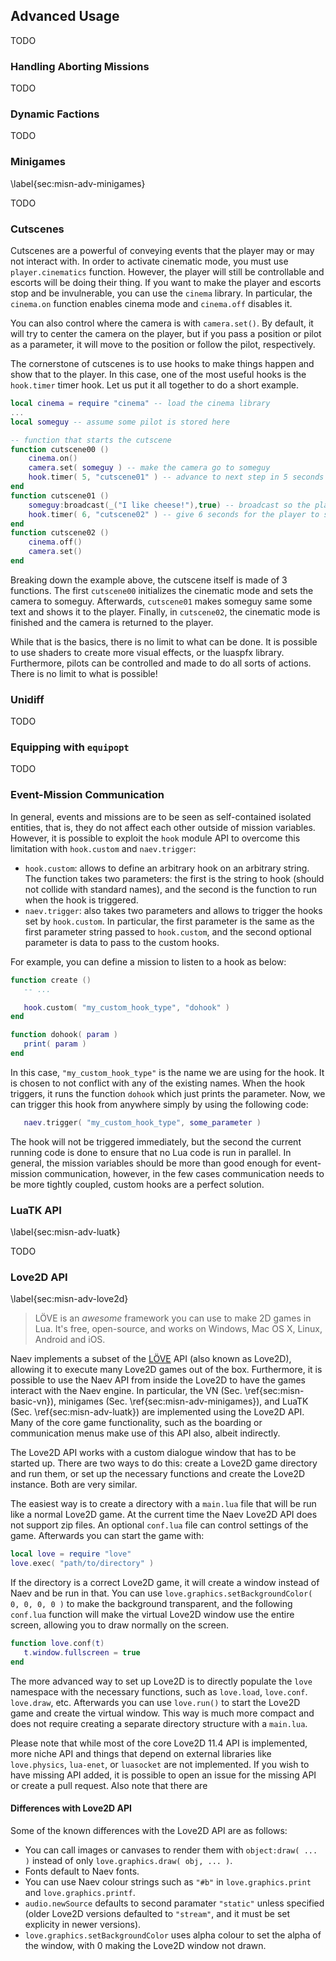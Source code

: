 ## Advanced Usage

TODO

### Handling Aborting Missions

TODO

### Dynamic Factions

TODO

### Minigames
\label{sec:misn-adv-minigames}

TODO

### Cutscenes

Cutscenes are a powerful of conveying events that the player may or may not interact with. In order to activate cinematic mode, you must use `player.cinematics` function. However, the player will still be controllable and escorts will be doing their thing. If you want to make the player and escorts stop and be invulnerable, you can use the `cinema` library. In particular, the `cinema.on` function enables cinema mode and `cinema.off` disables it.

You can also control where the camera is with `camera.set()`. By default, it will try to center the camera on the player, but if you pass a position or pilot as a parameter, it will move to the position or follow the pilot, respectively.

The cornerstone of cutscenes is to use hooks to make things happen and show that to the player. In this case, one of the most useful hooks is the `hook.timer` timer hook. Let us put it all together to do a short example.

```lua
local cinema = require "cinema" -- load the cinema library
...
local someguy -- assume some pilot is stored here

-- function that starts the cutscene
function cutscene00 ()
    cinema.on()
    camera.set( someguy ) -- make the camera go to someguy
    hook.timer( 5, "cutscene01" ) -- advance to next step in 5 seconds
end
function cutscene01 ()
    someguy:broadcast(_("I like cheese!"),true) -- broadcast so the player can always see it
    hook.timer( 6, "cutscene02" ) -- give 6 seconds for the player to see
end
function cutscene02 ()
    cinema.off()
    camera.set()
end
```

Breaking down the example above, the cutscene itself is made of 3 functions. The first `cutscene00` initializes the cinematic mode and sets the camera to someguy. Afterwards, `cutscene01` makes someguy same some text and shows it to the player. Finally, in `cutscene02`, the cinematic mode is finished and the camera is returned to the player.

While that is the basics, there is no limit to what can be done. It is possible to use shaders to create more visual effects, or the luaspfx library. Furthermore, pilots can be controlled and made to do all sorts of actions. There is no limit to what is possible!

### Unidiff

TODO

### Equipping with `equipopt`

TODO

### Event-Mission Communication

In general, events and missions are to be seen as self-contained isolated entities, that is, they do not affect each other outside of mission variables. However, it is possible to exploit the `hook` module API to overcome this limitation with `hook.custom` and `naev.trigger`:

* `hook.custom`: allows to define an arbitrary hook on an arbitrary string. The function takes two parameters: the first is the string to hook (should not collide with standard names), and the second is the function to run when the hook is triggered.
* `naev.trigger`: also takes two parameters and allows to trigger the hooks set by `hook.custom`. In particular, the first parameter is the same as the first parameter string passed to `hook.custom`, and the second optional parameter is data to pass to the custom hooks.

For example, you can define a mission to listen to a hook as below:

```lua
function create ()
   -- ...

   hook.custom( "my_custom_hook_type", "dohook" )
end

function dohook( param )
   print( param )
end
```

In this case, `"my_custom_hook_type"` is the name we are using for the hook. It is chosen to not conflict with any of the existing names. When the hook triggers, it runs the function `dohook` which just prints the parameter. Now, we can trigger this hook from anywhere simply by using the following code:

```lua
   naev.trigger( "my_custom_hook_type", some_parameter )
```

The hook will not be triggered immediately, but the second the current running code is done to ensure that no Lua code is run in parallel. In general, the mission variables should be more than good enough for event-mission communication, however, in the few cases communication needs to be more tightly coupled, custom hooks are a perfect solution.

### LuaTK API
\label{sec:misn-adv-luatk}

TODO

### Love2D API
\label{sec:misn-adv-love2d}

> LÖVE is an *awesome* framework you can use to make 2D games in Lua. It's free, open-source, and works on Windows, Mac OS X, Linux, Android and iOS.

Naev implements a subset of the [LÖVE](https://love2d.org/) API (also known as Love2D), allowing it to execute many Love2D games out of the box. Furthermore, it is possible to use the Naev API from inside the Love2D to have the games interact with the Naev engine. In particular, the VN (Sec. \ref{sec:misn-basic-vn}), minigames (Sec. \ref{sec:misn-adv-minigames}), and LuaTK (Sec. \ref{sec:misn-adv-luatk}) are implemented using the Love2D API. Many of the core game functionality, such as the boarding or communication menus make use of this API also, albeit indirectly.

The Love2D API works with a custom dialogue window that has to be started up. There are two ways to do this: create a Love2D game directory and run them, or set up the necessary functions and create the Love2D instance. Both are very similar.

The easiest way is to create a directory with a `main.lua` file that will be run like a normal Love2D game. At the current time the Naev Love2D API does not support zip files. An optional `conf.lua` file can control settings of the game. Afterwards you can start the game with:
```lua
local love = require "love"
love.exec( "path/to/directory" )
```
If the directory is a correct Love2D game, it will create a window instead of Naev and be run in that. You can use `love.graphics.setBackgroundColor( 0, 0, 0, 0 )` to make the background transparent, and the following `conf.lua` function will make the virtual Love2D window use the entire screen, allowing you to draw normally on the screen.
```lua
function love.conf(t)
   t.window.fullscreen = true
end
```

The more advanced way to set up Love2D is to directly populate the `love` namespace with the necessary functions, such as `love.load`, `love.conf`. `love.draw`, etc. Afterwards you can use `love.run()` to start the Love2D game and create the virtual window. This way is much more compact and does not require creating a separate directory structure with a `main.lua`.

Please note that while most of the core Love2D 11.4 API is implemented, more niche API and things that depend on external libraries like `love.physics`, `lua-enet`, or `luasocket` are not implemented. If you wish to have missing API added, it is possible to open an issue for the missing API or create a pull request. Also note that there are

#### Differences with Love2D API

Some of the known differences with the Love2D API are as follows:

* You can call images or canvases to render them with `object:draw( ... )` instead of only `love.graphics.draw( obj, ... )`.
* Fonts default to Naev fonts.
* You can use Naev colour strings such as `"#b"` in `love.graphics.print` and `love.graphics.printf`.
* `audio.newSource` defaults to second paramater `"static"` unless specified (older Love2D versions defaulted to `"stream"`, and it must be set explicity in newer versions).
* `love.graphics.setBackgroundColor` uses alpha colour to set the alpha of the window, with 0 making the Love2D window not drawn.
